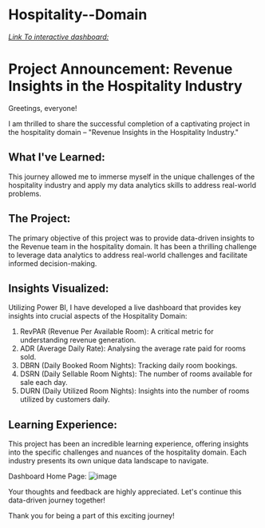 # Hospitality--Domain

_[Link To interactive dashboard:](https://app.powerbi.com/groups/me/reports/0653acbe-42f5-450a-b39b-558d274f5ba5/ReportSection?experience=power-bi)_

# Project Announcement: Revenue Insights in the Hospitality Industry

Greetings, everyone!

I am thrilled to share the successful completion of a captivating project in the hospitality domain – "Revenue Insights in the Hospitality Industry."

## What I've Learned:
This journey allowed me to immerse myself in the unique challenges of the hospitality industry and apply my data analytics skills to address real-world problems.

## The Project:
The primary objective of this project was to provide data-driven insights to the Revenue team in the hospitality domain. 
It has been a thrilling challenge to leverage data analytics to address real-world challenges and facilitate informed decision-making.

## Insights Visualized:
Utilizing Power BI, I have developed a live dashboard that provides key insights into crucial aspects of the Hospitality Domain:

1. RevPAR (Revenue Per Available Room): A critical metric for understanding revenue generation.
2. ADR (Average Daily Rate): Analysing the average rate paid for rooms sold.
3.	DBRN (Daily Booked Room Nights): Tracking daily room bookings.
4.	DSRN (Daily Sellable Room Nights): The number of rooms available for sale each day.
5.	DURN (Daily Utilized Room Nights): Insights into the number of rooms utilized by customers daily.

## Learning Experience:
This project has been an incredible learning experience, offering insights into the specific challenges and nuances of the hospitality domain. 
Each industry presents its own unique data landscape to navigate.

Dashboard Home Page:
![image](https://github.com/Kajal553/Hospitality--Domain/assets/60296466/d0b6b307-1621-4e8f-84af-752674ca1f93)


Your thoughts and feedback are highly appreciated. Let's continue this data-driven journey together!

Thank you for being a part of this exciting journey!

